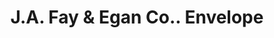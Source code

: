 ---
doi: 10.7916/D8572Q64
date_other: '1904'
date_other_textual: '1904'
form: printed ephemera
genre:
- Envelopes
name:
- J.A. Fay & Egan Co.
object_in_context_url: https://biggert.cul.columbia.edu/items/view/ave_biggert_01684
subject_hierarchical_geographic:
- Cincinnati, Ohio, United States
subject_name:
- J.A. Fay & Egan Co.
title: J.A. Fay & Egan Co.. Envelope
sort_title: J.A. Fay & Egan Co.. Envelope
call_number: ave_biggert_01684
coordinates:
- 39.1,-84.51666666666667
pid: ave_biggert_01684
identifiers: ave_biggert_01684
thumbnail: https://derivativo-1.library.columbia.edu/iiif/2/ldpd:490763/full/!256,256/0/native.jpg
permalink: "/items/ave_biggert_01684/"
layout: iiif-image-page
---